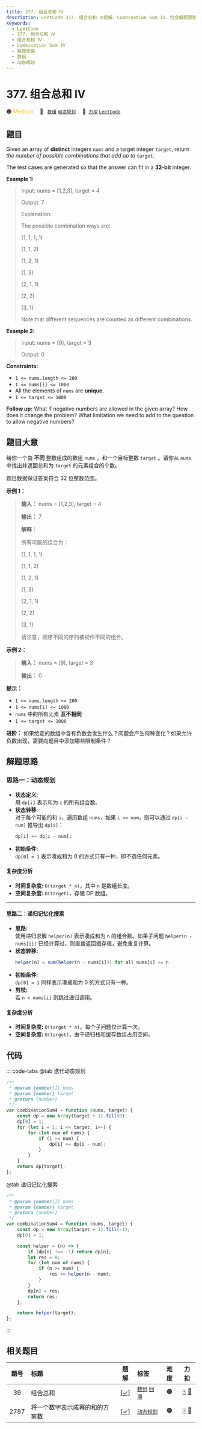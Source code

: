 ```yaml
---
title: 377. 组合总和 Ⅳ
description: LeetCode 377. 组合总和 Ⅳ题解，Combination Sum IV，包含解题思路、复杂度分析以及完整的 JavaScript 代码实现。
keywords:
  - LeetCode
  - 377. 组合总和 Ⅳ
  - 组合总和 Ⅳ
  - Combination Sum IV
  - 解题思路
  - 数组
  - 动态规划
---
```


# 377. 组合总和 Ⅳ

🟠 <font color=#ffb800>Medium</font>&emsp; 🔖&ensp; [`数组`](/tag/array.md) [`动态规划`](/tag/dynamic-programming.md)&emsp; 🔗&ensp;[`力扣`](https://leetcode.cn/problems/combination-sum-iv) [`LeetCode`](https://leetcode.com/problems/combination-sum-iv)

## 题目

Given an array of **distinct** integers `nums` and a target integer `target`,
return _the number of possible combinations that add up to_ `target`.

The test cases are generated so that the answer can fit in a **32-bit**
integer.

**Example 1:**

> Input: nums = [1,2,3], target = 4
>
> Output: 7
>
> Explanation:
>
> The possible combination ways are:
>
> (1, 1, 1, 1)
>
> (1, 1, 2)
>
> (1, 2, 1)
>
> (1, 3)
>
> (2, 1, 1)
>
> (2, 2)
>
> (3, 1)
>
> Note that different sequences are counted as different combinations.

**Example 2:**

> Input: nums = [9], target = 3
>
> Output: 0

**Constraints:**

- `1 <= nums.length <= 200`
- `1 <= nums[i] <= 1000`
- All the elements of `nums` are **unique**.
- `1 <= target <= 1000`

**Follow up:** What if negative numbers are allowed in the given array? How
does it change the problem? What limitation we need to add to the question to
allow negative numbers?

## 题目大意

给你一个由 **不同** 整数组成的数组 `nums` ，和一个目标整数 `target` 。请你从 `nums` 中找出并返回总和为 `target`
的元素组合的个数。

题目数据保证答案符合 32 位整数范围。

**示例 1：**

> **输入：** nums = [1,2,3], target = 4
>
> **输出：** 7
>
> **解释：**
>
> 所有可能的组合为：
>
> (1, 1, 1, 1)
>
> (1, 1, 2)
>
> (1, 2, 1)
>
> (1, 3)
>
> (2, 1, 1)
>
> (2, 2)
>
> (3, 1)
>
> 请注意，顺序不同的序列被视作不同的组合。

**示例 2：**

> **输入：** nums = [9], target = 3
>
> **输出：** 0

**提示：**

- `1 <= nums.length <= 200`
- `1 <= nums[i] <= 1000`
- `nums` 中的所有元素 **互不相同**
- `1 <= target <= 1000`

**进阶：** 如果给定的数组中含有负数会发生什么？问题会产生何种变化？如果允许负数出现，需要向题目中添加哪些限制条件？

## 解题思路

### 思路一：动态规划

- **状态定义:**  
  用 `dp[i]` 表示和为 `i` 的所有组合数。
- **状态转移:**  
  对于每个可能的和 `i`，遍历数组 `nums`，如果 `i >= num`，则可以通过 `dp[i - num]` 推导出 `dp[i]`：
  ```js
  dp[i] += dp[i - num];
  ```
- **初始条件:**  
  `dp[0] = 1` 表示凑成和为 0 的方式只有一种，即不选任何元素。

#### 复杂度分析

- **时间复杂度:** `O(target * n)`，其中 `n` 是数组长度。
- **空间复杂度:** `O(target)`，存储 DP 数组。

---

#### 思路二：递归记忆化搜索

- **思路:**  
  使用递归求解 `helper(n)` 表示凑成和为 `n` 的组合数。如果子问题 `helper(n - nums[i])` 已经计算过，则直接返回缓存值，避免重复计算。
- **状态转移:**
  ```js
  helper(n) = sum(helper(n - nums[i])) for all nums[i] <= n
  ```
- **初始条件:**  
  `dp[0] = 1` 同样表示凑成和为 0 的方式只有一种。
- **剪枝:**  
  若 `n < nums[i]` 则跳过递归调用。

#### 复杂度分析

- **时间复杂度:** `O(target * n)`，每个子问题仅计算一次。
- **空间复杂度:** `O(target)`，由于递归栈和缓存数组占用空间。

## 代码

::: code-tabs
@tab 迭代动态规划

```javascript
/**
 * @param {number[]} nums
 * @param {number} target
 * @return {number}
 */
var combinationSum4 = function (nums, target) {
	const dp = new Array(target + 1).fill(0);
	dp[0] = 1;
	for (let i = 1; i <= target; i++) {
		for (let num of nums) {
			if (i >= num) {
				dp[i] += dp[i - num];
			}
		}
	}
	return dp[target];
};
```

@tab 递归记忆化搜索

```javascript
/**
 * @param {number[]} nums
 * @param {number} target
 * @return {number}
 */
var combinationSum4 = function (nums, target) {
	const dp = new Array(target + 1).fill(-1);
	dp[0] = 1;

	const helper = (n) => {
		if (dp[n] !== -1) return dp[n];
		let res = 0;
		for (let num of nums) {
			if (n >= num) {
				res += helper(n - num);
			}
		}
		dp[n] = res;
		return res;
	};

	return helper(target);
};
```

:::

## 相关题目

<!-- prettier-ignore -->
| 题号 | 标题 | 题解 | 标签 | 难度 | 力扣 |
| :------: | :------ | :------: | :------ | :------: | :------: |
| 39 | 组合总和 | [[✓]](/problem/0039.md) |  [`数组`](/tag/array.md) [`回溯`](/tag/backtracking.md) | 🟠 | [🀄️](https://leetcode.cn/problems/combination-sum) [🔗](https://leetcode.com/problems/combination-sum) |
| 2787 | 将一个数字表示成幂的和的方案数 | [[✓]](/problem/2787.md) |  [`动态规划`](/tag/dynamic-programming.md) | 🟠 | [🀄️](https://leetcode.cn/problems/ways-to-express-an-integer-as-sum-of-powers) [🔗](https://leetcode.com/problems/ways-to-express-an-integer-as-sum-of-powers) |